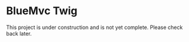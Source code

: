 # BlueMvc Twig

This project is under construction and is not yet complete. Please check back later.

